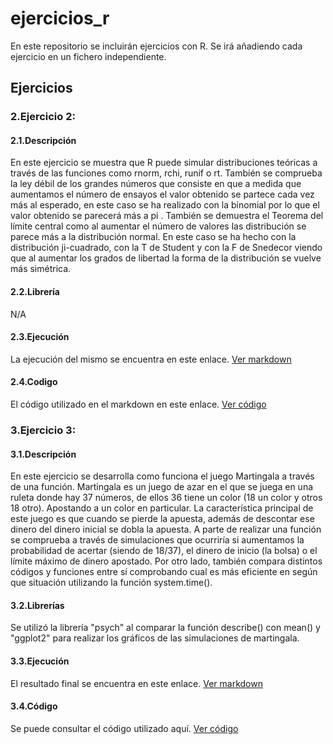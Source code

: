 # ejercicios_r
En este repositorio se incluirán ejercicios con R. Se irá añadiendo cada ejercicio en un fichero independiente.

## Ejercicios

### 2.Ejercicio 2:  

#### 2.1.Descripción
En este ejercicio se muestra que R puede simular distribuciones teóricas a través de las funciones como rnorm, rchi, runif o rt. También se comprueba la ley débil de los grandes números que consiste en que a medida que aumentamos el número de ensayos el valor obtenido se partece cada vez más al esperado, en este caso se ha realizado con la binomial por lo que el valor obtenido se parecerá más a pi . También se demuestra el Teorema del límite central como al aumentar el número de valores las distribución se parece más a la distribución normal. En este caso se ha hecho con la distribución ji-cuadrado, con la T de Student y con la F de Snedecor viendo que al aumentar los grados de libertad la forma de la distribución se vuelve más simétrica.

#### 2.2.Librería
N/A

#### 2.3.Ejecución
La ejecución del mismo se encuentra en este enlace. [Ver markdown](ejercicio2--markdown-.md)

#### 2.4.Codigo
El código utilizado en el markdown en este enlace. [Ver código](ejercicio2.R)




###  3.Ejercicio 3: 

#### 3.1.Descripción
En este ejercicio se desarrolla como funciona el juego Martingala a través de una función. Martingala es un juego de azar en el que se juega en una ruleta donde hay 37 números, de ellos 36 tiene un color (18 un color y otros 18 otro). Apostando a un color en particular. La característica principal de este juego es que cuando se pierde la apuesta, además de descontar ese dinero del dinero inicial se dobla la apuesta. A parte de realizar una función se comprueba a través de simulaciones que ocurriría si aumentamos la probabilidad de acertar (siendo de 18/37), el dinero de inicio (la bolsa) o el límite máximo de dinero apostado. Por otro lado, también compara distintos códigos y funciones entre sí comprobando cual es más eficiente en según que situación utilizando la función system.time(). 


#### 3.2.Librerías
Se utilizó la librería "psych" al comparar la función describe() con mean() y "ggplot2" para realizar los gráficos de las simulaciones de martingala.
 

#### 3.3.Ejecución
El resultado final se encuentra en este enlace. [Ver markdown](ejercicio3-markdown-.md)

#### 3.4.Código
Se puede consultar el código utilizado aquí. [Ver código](ejercicio3.R)



